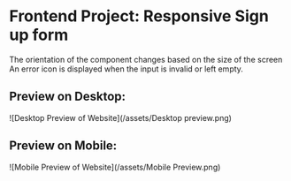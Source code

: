 # Frontend Project: Responsive Sign up form
The orientation of the component changes based on the size of the screen
An error icon is displayed when the input is invalid or left empty.

## Preview on Desktop:
![Desktop Preview of Website](/assets/Desktop preview.png)
## Preview on Mobile:
![Mobile Preview of Website](/assets/Mobile Preview.png)
